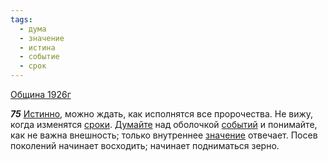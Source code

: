 ```yaml
---
tags:
  - дума
  - значение
  - истина
  - событие
  - срок
---
```


[Община 1926г](/agni/1926)

___75___
[Истинно](/tag/#истина), можно ждать, как исполнятся все пророчества. Не вижу, когда изменятся [сроки](/tag/#срок). [Думайте](/tag/#дума) над оболочкой [событий](/tag/#событие) и понимайте, как не важна внешность; только внутреннее [значение](/tag/#значение) отвечает. Посев поколений начинает восходить; начинает подниматься зерно.   

